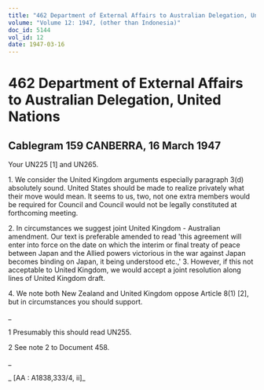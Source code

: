 ```yaml
---
title: "462 Department of External Affairs to Australian Delegation, United Nations"
volume: "Volume 12: 1947, (other than Indonesia)"
doc_id: 5144
vol_id: 12
date: 1947-03-16
---
```


# 462 Department of External Affairs to Australian Delegation, United Nations

## Cablegram 159 CANBERRA, 16 March 1947

Your UN225 [1] and UN265.

1\. We consider the United Kingdom arguments especially paragraph 3(d) absolutely sound. United States should be made to realize privately what their move would mean. It seems to us, two, not one extra members would be required for Council and Council would not be legally constituted at forthcoming meeting.

2\. In circumstances we suggest joint United Kingdom - Australian amendment. Our text is preferable amended to read 'this agreement will enter into force on the date on which the interim or final treaty of peace between Japan and the Allied powers victorious in the war against Japan becomes binding on Japan, it being understood etc.,' 3. However, if this not acceptable to United Kingdom, we would accept a joint resolution along lines of United Kingdom draft.

4\. We note both New Zealand and United Kingdom oppose Article 8(1) [2], but in circumstances you should support.

_

1 Presumably this should read UN255.

2 See note 2 to Document 458.

_

_ [AA : A1838,333/4, ii]_

